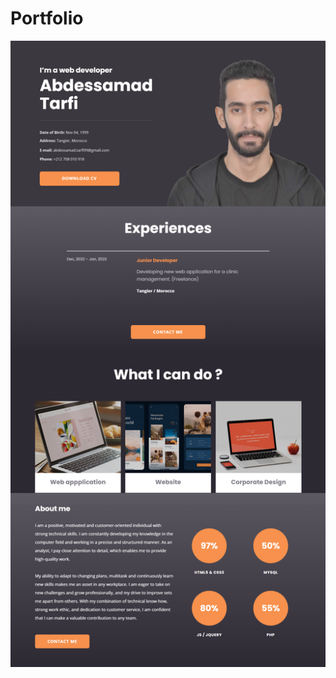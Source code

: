 # Portfolio

![alt text](https://github.com/abdesstrf/Portfolio/blob/main/Template_portfolio.jpg?raw=true)
